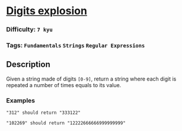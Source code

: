 # [Digits explosion](https://www.codewars.com/kata/585b1fafe08bae9988000314)

### Difficulty: `7 kyu`

### Tags: `Fundamentals` `Strings` `Regular Expressions`

## Description

Given a string made of digits `[0-9]`, return a string where each digit is repeated a number of times equals to its value.

### Examples

```
"312" should return "333122"
```
```
"102269" should return "12222666666999999999"
```
